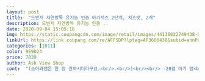 ```yaml
---
layout: post 
title:  "드빈치 자연방목 유기농 인증 아기치즈 2단계, 치즈맛, 2개" 
description: 드빈치 자연방목 유기농 인증 ..
date: 2020-09-04 15:05:16 
img: https://static.coupangcdn.com/image/retail/images/44136022749438-010cd593-146a-438a-9c82-239fa75ff6ac.jpg 
linkUrl: https://link.coupang.com/re/AFFSDP?lptag=AF3600438&subid=ahnPublicAsk&pageKey=129958167&itemId=382520227&vendorItemId=3928325921&traceid=V0-113-f7e70b10f4f488b6 
categories: [1011] 
color: 9E9D24 
price: 7830 
author: Ask View Shop 
cont:  "(소아과쌤은 한 장 권하시더라구요.<br/>.<br/>)<br/><br/> -20갤 아기 맘<br/>180g 3300원 구입<br/>95%우유 뉴질랜드산 치즈 81%인데신 칼슘0.<br/>63, 오메가360, 초유단백, 비타민 D, 철분이 있다하네요.<br/><br/>가격대비 영양면에서는 괜찮은것 같아요.<br/> 식이 섬유랑 DHA가 들어있다고하네요.<br/> 유기농 우유 96.<br/>31% 중 독일과 뉴질랜드산 치즈81% 우유 칼슘도 있다고써있어요.<br/><br/>가격대비 합리적인 구성인거 같아서 초음 구매했어요!<br/>간식으로도 주고, 가끔 밥에 치즈 올려서 김에 싸주기도 하는데<br/>공통적으로 코코넛 밀크때문에 엄청 잘 녹아요.<br/><br/>그것도 너무 좋아해요<br/>그래서  타사 품절 풀렸지만 이걸로 구매했어요.<br/><br/>남양드빈치는 180g 3915원구입<br/>다양하게 즐길 수 있어서 치즈는 언제나 옳은거 같아요  )<br/>담날 새벽 아니고 당일 오후에 오더라구요<br/>대신다른게 별로 없어서 우유가 97.<br/>4% 뉴질랜드산 치즈 83.<br/>5%함유예요.<br/><br/>동원 덴마크는 170g 3410원구입<br/>두 장 정도는 괜찮겠거니 하며<br/>로켓 와우만이 누릴 수 있는 프레시 배송♡<br/>배송은 장난 아니었어요.<br/>.<br/><br/>성분 표시 보시고 선택하시면 될것 같아요.<br/><br/>아기가 치즈를 너무 좋아해서 먹고 또 달라고 자꾸 그래서<br/>아기도 잘 먹어주니 고맙네요.<br/><br/>아기들 치즈에 단계가 나눠진게 염도 때문인데<br/>아기들이 33개월, 19개월이라서 2단계로 구입했어요!<br/>아무리 로켓프레쉬라도 아침에 주문했는데<br/>아이들이 평소에 치즈를 좋아해서 앙 아기치즈로 줄곧 먹이다가<br/>어른이 먹기에는 심심하지만 그래도 고소한 맛이 있더라고요 <br/>우유도 안먹으니 (모든 우유 거부 ㅠㅠ)<br/>원래 남양꺼가 나트륨 함량이 더 높았었는데<br/>이번에 확인해보니 나트륨 함량이 오히려 더 적더라구요<br/>이번에도 새벽에 문앞으로 잘받았어요! 추운데 고생하는 쿠팡맨님들 항상 감사드려요^^<br/>이제 개월수가 맞아서 하나로 된다니 기쁘네요 ㅎㅎ<br/>전 돌아가면서 먹일려고요.<br/><br/>짜지 않으면서 고소해서 아이들이 좋아할 맛인거 같네요<br/>첫째가 2단계로 치즈 바꿀 때 둘째는 아직 1단계라서 따로 사느라 번거로웠는데<br/>초유분말이0.<br/>1%있네요.<br/> 면연력 키우고 싶은 아기에게 추천<br/>타사 치즈 품절이라 장바구니에 이거 담아뒀었는데<br/>하루 두 장 주거든요.<br/><br/>" 
---
```

